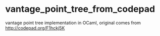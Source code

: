 vantage_point_tree_from_codepad
===============================

vantage point tree implementation in OCaml, original comes from http://codepad.org/F1hckj5K
